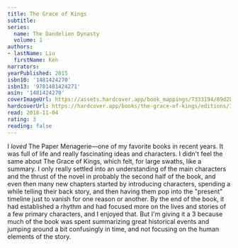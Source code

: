 ```yaml
---
title: The Grace of Kings
subtitle:
series:
  name: The Dandelion Dynasty
  volume: 1
authors:
- lastName: Liu
  firstName: Ken
narrators:
yearPublished: 2015
isbn10: '1481424270'
isbn13: '9781481424271'
asin: '1481424270'
coverImageUrl: https://assets.hardcover.app/book_mappings/7333194/89d2883837d6d20cc78fd9907cefadbc572a254e.jpeg
hardcoverUrl: https://hardcover.app/books/the-grace-of-kings/editions/10711665
read: 2018-11-04
rating: 3
reading: false
---
```

I _loved_ The Paper Menagerie—one of my favorite books in recent years. It was full of life and really fascinating ideas and characters. I didn't feel the same about The Grace of Kings, which felt, for large swaths, like a summary. I only really settled into an understanding of the main characters and the thrust of the novel in probably the second half of the book, and even then many new chapters started by introducing characters, spending a while telling their back story, and then having them pop into the "present" timeline just to vanish for one reason or another. By the end of the book, it had established a rhythm and had focused more on the lives and stories of a few primary characters, and I enjoyed that. But I'm giving it a 3 because much of the book was spent summarizing great historical events and jumping around a bit confusingly in time, and not focusing on the human elements of the story.
